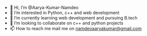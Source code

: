 - 👋 Hi, I’m @Aarya-Kumar-Namdeo
- 👀 I’m interested in Python, c++ and web development
- 🌱 I’m currently learning web development and pursuing B.tech
- 💞️ I’m looking to collaborate on c++ and python projects
- 📫 How to reach me mail me on namdeoaaryakumar@gmail.com

<!---
Aarya-Kumar-Namdeo/Aarya-Kumar-Namdeo is a ✨ special ✨ repository because its `README.md` (this file) appears on your GitHub profile.
You can click the Preview link to take a look at your changes.
--->
